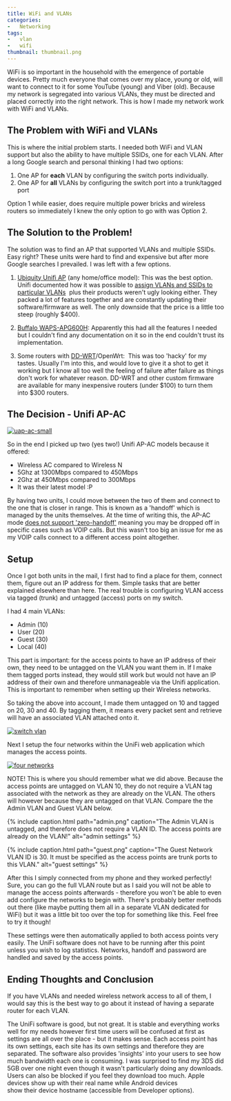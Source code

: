 ```yaml
---
title: WiFi and VLANs
categories:
-   Networking
tags:
-   vlan
-   wifi
thumbnail: thumbnail.png
---
```


WiFi is so important in the household with the emergence of portable devices. Pretty much everyone that comes over my place, young or old, will want to connect to it for some YouTube (young) and Viber (old). Because my network is segregated into various VLANs, they must be directed and placed correctly into the right network. This is how I made my network work with WiFi and VLANs.

<!-- more -->

## The Problem with WiFi and VLANs

This is where the initial problem starts. I needed both WiFi and VLAN support but also the ability to have multiple SSIDs, one for each VLAN. After a long Google search and personal thinking I had two options:

1.  One AP for **each** VLAN by configuring the switch ports individually.
2.  One AP for **all** VLANs by configuring the switch port into a trunk/tagged port

Option 1 while easier, does require multiple power bricks and wireless routers so immediately I knew the only option to go with was Option 2.

## The Solution to the Problem!

The solution was to find an AP that supported VLANs and multiple SSIDs. Easy right? These units were hard to find and expensive but after more Google searches I prevailed. I was left with a few options.

1.  [Ubiquity Unifi AP](http://www.ubnt.com/unifi/unifi-ap/) (any home/office model): This was the best option. Unifi documented how it was possible to [assign VLANs and SSIDs to particular VLANs](http://wiki.ubnt.com/UniFi_and_switch_VLAN_configuration)  plus their products weren't ugly looking either. They packed a lot of features together and are constantly updating their software/firmware as well. The only downside that the price is a little too steep (roughly $400).


2.  [Buffalo WAPS-APG600H](http://www.buffalotech.com/products/wireless/business-class-access-points/airstation-pro-80211n-gigabit-concurrent-dual-band-poe-wireless-access-point): Apparently this had all the features I needed but I couldn't find any documentation on it so in the end couldn't trust its implementation.


3.  Some routers with [DD-WRT](http://www.dd-wrt.com/wiki/index.php/Multiple_WLANs)/OpenWrt:  This was too 'hacky' for my tastes. Usually I'm into this, and would love to give it a shot to get it working but I know all too well the feeling of failure after failure as things don't work for whatever reason. DD-WRT and other custom firmware are available for many inexpensive routers (under $100) to turn them into $300 routers.

## The Decision - Unifi AP-AC

[![uap-ac-small]({{page.images}}uap-ac-small.png)]({{page.images}}uap-ac-small.png)

So in the end I picked up two (yes two!) Unifi AP-AC models because it offered:

*   Wireless AC compared to Wireless N
*   5Ghz at 1300Mbps compared to 450Mbps
*   2Ghz at 450Mbps compared to 300Mbps
*   It was their latest model :P

By having two units, I could move between the two of them and connect to the one that is closer in range. This is known as a 'handoff' which is managed by the units themselves. At the time of writing this, the AP-AC mode [does not support 'zero-handoff'](https://community.ubnt.com/t5/UniFi-Feature-Requests/Zero-Handoff-on-UAP-AC/idi-p/641543) meaning you may be dropped off in specific cases such as VOIP calls. But this wasn't too big an issue for me as my VOIP calls connect to a different access point altogether.

## Setup

Once I got both units in the mail, I first had to find a place for them, connect them, figure out an IP address for them. Simple tasks that are better explained elsewhere than here. The real trouble is configuring VLAN access via tagged (trunk) and untagged (access) ports on my switch.

I had 4 main VLANs:

*   Admin (10)
*   User (20)
*   Guest (30)
*   Local (40)

This part is important: for the access points to have an IP address of their own, they need to be untagged on the VLAN you want them in. If I make them tagged ports instead, they would still work but would not have an IP address of their own and therefore unmanageable via the Unifi application. This is important to remember when setting up their Wireless networks.

So taking the above into account, I made them untagged on 10 and tagged on 20, 30 and 40. By tagging them, it means every packet sent and retrieve will have an associated VLAN attached onto it.

[![switch vlan]({{page.images}}capture3.png)]({{page.images}}capture3.png)

Next I setup the four networks within the UniFi web application which manages the access points.

[![four networks]({{page.images}}capture4.png)]({{page.images}}capture4.png)

NOTE! This is where you should remember what we did above. Because the access points are untagged on VLAN 10, they do not require a VLAN tag associated with the network as they are already on the VLAN. The others will however because they are untagged on that VLAN. Compare the the Admin VLAN and Guest VLAN below.

{% include caption.html path="admin.png" caption="The Admin VLAN is untagged, and therefore does not require a VLAN ID. The access points are already on the VLAN!" alt="admin settings" %}

{% include caption.html path="guest.png" caption="The Guest Network VLAN ID is 30. It must be specified as the access points are trunk ports to this VLAN." alt="guest settings" %}

After this I simply connected from my phone and they worked perfectly! Sure, you can go the full VLAN route but as I said you will not be able to manage the access points afterwards - therefore you won't be able to even add configure the networks to begin with. There's probably better methods out there (like maybe putting them all in a separate VLAN dedicated for WiFi) but it was a little bit too over the top for something like this. Feel free to try it though!

These settings were then automatically applied to both access points very easily. The UniFi software does not have to be running after this point unless you wish to log statistics. Networks, handoff and password are handled and saved by the access points.

## Ending Thoughts and Conclusion

If you have VLANs and needed wireless network access to all of them, I would say this is the best way to go about it instead of having a separate router for each VLAN.

The UniFi software is good, but not great. It is stable and everything works well for my needs however first time users will be confused at first as settings are all over the place - but it makes sense. Each access point has its own settings, each site has its own settings and therefore they are separated. The software also provides 'insights' into your users to see how much bandwidth each one is consuming. I was surprised to find my 3DS did 5GB over one night even though it wasn't particularly doing any downloads. Users can also be blocked if you feel they download too much. Apple devices show up with their real name while Android devices show their device hostname (accessible from Developer options).
